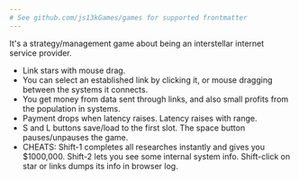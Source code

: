 ```yaml
---
# See github.com/js13kGames/games for supported frontmatter
---
```

It's a strategy/management game about being an interstellar internet service provider.

* Link stars with mouse drag.
* You can select an established link by clicking it, or mouse dragging between the systems it connects.
* You get money from data sent through links, and also small profits from the population in systems.
* Payment drops when latency raises. Latency raises with range.
* S and L buttons save/load to the first slot. The space button pauses/unpauses the game.
* CHEATS: Shift-1 completes all researches instantly and gives you $1000,000. Shift-2 lets you see some internal system info. Shift-click on star or links dumps its info in browser log.